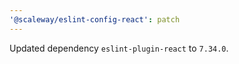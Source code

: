 ```yaml
---
'@scaleway/eslint-config-react': patch
---
```


Updated dependency `eslint-plugin-react` to `7.34.0`.

